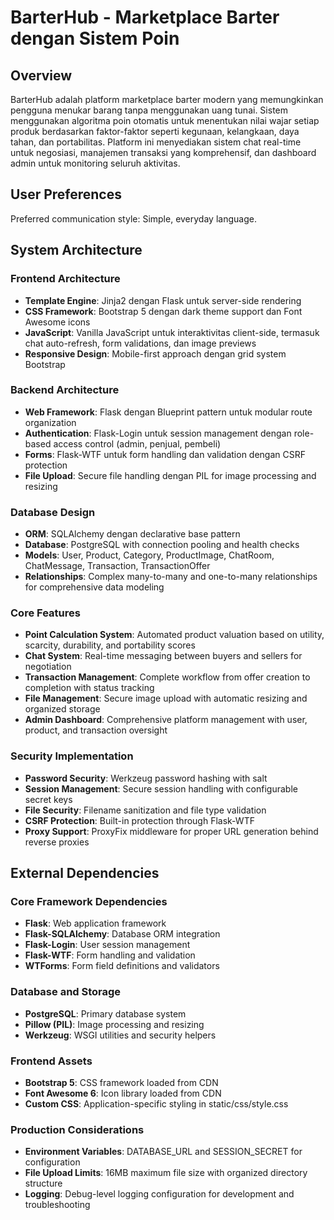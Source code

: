 # BarterHub - Marketplace Barter dengan Sistem Poin

## Overview

BarterHub adalah platform marketplace barter modern yang memungkinkan pengguna menukar barang tanpa menggunakan uang tunai. Sistem menggunakan algoritma poin otomatis untuk menentukan nilai wajar setiap produk berdasarkan faktor-faktor seperti kegunaan, kelangkaan, daya tahan, dan portabilitas. Platform ini menyediakan sistem chat real-time untuk negosiasi, manajemen transaksi yang komprehensif, dan dashboard admin untuk monitoring seluruh aktivitas.

## User Preferences

Preferred communication style: Simple, everyday language.

## System Architecture

### Frontend Architecture
- **Template Engine**: Jinja2 dengan Flask untuk server-side rendering
- **CSS Framework**: Bootstrap 5 dengan dark theme support dan Font Awesome icons
- **JavaScript**: Vanilla JavaScript untuk interaktivitas client-side, termasuk chat auto-refresh, form validations, dan image previews
- **Responsive Design**: Mobile-first approach dengan grid system Bootstrap

### Backend Architecture
- **Web Framework**: Flask dengan Blueprint pattern untuk modular route organization
- **Authentication**: Flask-Login untuk session management dengan role-based access control (admin, penjual, pembeli)
- **Forms**: Flask-WTF untuk form handling dan validation dengan CSRF protection
- **File Upload**: Secure file handling dengan PIL for image processing and resizing

### Database Design
- **ORM**: SQLAlchemy dengan declarative base pattern
- **Database**: PostgreSQL with connection pooling and health checks
- **Models**: User, Product, Category, ProductImage, ChatRoom, ChatMessage, Transaction, TransactionOffer
- **Relationships**: Complex many-to-many and one-to-many relationships for comprehensive data modeling

### Core Features
- **Point Calculation System**: Automated product valuation based on utility, scarcity, durability, and portability scores
- **Chat System**: Real-time messaging between buyers and sellers for negotiation
- **Transaction Management**: Complete workflow from offer creation to completion with status tracking
- **File Management**: Secure image upload with automatic resizing and organized storage
- **Admin Dashboard**: Comprehensive platform management with user, product, and transaction oversight

### Security Implementation
- **Password Security**: Werkzeug password hashing with salt
- **Session Management**: Secure session handling with configurable secret keys
- **File Security**: Filename sanitization and file type validation
- **CSRF Protection**: Built-in protection through Flask-WTF
- **Proxy Support**: ProxyFix middleware for proper URL generation behind reverse proxies

## External Dependencies

### Core Framework Dependencies
- **Flask**: Web application framework
- **Flask-SQLAlchemy**: Database ORM integration
- **Flask-Login**: User session management
- **Flask-WTF**: Form handling and validation
- **WTForms**: Form field definitions and validators

### Database and Storage
- **PostgreSQL**: Primary database system
- **Pillow (PIL)**: Image processing and resizing
- **Werkzeug**: WSGI utilities and security helpers

### Frontend Assets
- **Bootstrap 5**: CSS framework loaded from CDN
- **Font Awesome 6**: Icon library loaded from CDN
- **Custom CSS**: Application-specific styling in static/css/style.css

### Production Considerations
- **Environment Variables**: DATABASE_URL and SESSION_SECRET for configuration
- **File Upload Limits**: 16MB maximum file size with organized directory structure
- **Logging**: Debug-level logging configuration for development and troubleshooting